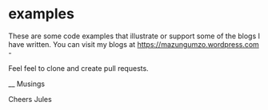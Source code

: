 examples
========

These are some code examples that illustrate or support some of the blogs I have written. You can visit my blogs at https://mazungumzo.wordpress.com - 

Feel feel to clone and create pull requests.

__
Musings

Cheers
Jules
